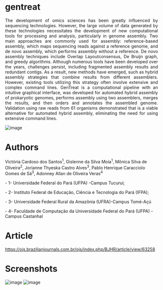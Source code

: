 # gentreat
<p align="justify"> The development of omics sciences has been greatly influenced by sequencing technologies. However, the large volume of data generated by these technologies necessitates the development of new computational tools for processing and analysis, particularly in genome assembly. Two main approaches are commonly used for assembly: reference-based assembly, which maps sequencing reads against a reference genome, and de novo assembly, which performs assembly without a reference. De novo assembly techniques include Overlap Layoutconsensus, De Bruijn graph, and greedy algorithms. Although numerous tools have been developed over the years, challenges persist, including fragmented assembly results and redundant contigs. As a result, new methods have emerged, such as hybrid assembly strategies that combine results from different assemblers. However, existing tools utilizing this strategy often involve extensive and complex command lines. GenTreat is a computational pipeline with an intuitive graphical interface, was developed for automated hybrid assembly of prokaryotic genomes, performs assembly using two assemblers, merges the results, and then orders and annotates the assembled genome. Validation using raw reads from 61 organisms demonstrated that is a viable alternative for automated hybrid assembly, eliminating the need for using extensive command lines.</p>

![image](https://github.com/allanverasce/gentreat/assets/25986290/290faf99-51b1-42e3-b926-9f7473a648e4)

# Authors
<p>Victória Cardoso dos Santos<sup>1</sup>, Gislenne da Silva Moia<sup>1</sup>, Mônica Silva de Oliveira<sup>2</sup>, Jorianne Thyeska Castro Alves<sup>3</sup>, Pablo Henrique Caracciolo Gomes de Sá<sup>3</sup>, Adonney Allan de Oliveira Veras<sup>4</sup></p>
<p></p>- 1- Universidade Federal do Pará (UFPA) -Campus Tucuruí;</p> 
<p>- 2- Instituto Federal de Educação, Ciência e Tecnologia do Pará (IFPA);</p> 
<p>- 3- Universidade Federal Rural da Amazônia (UFRA)-Campus Tomé-Açú</p>
<p>- 4- Faculdade de Computação da Universidade Federal do Pará (UFPA) -Campus Castanhal</p>

# Article 
https://ojs.brazilianjournals.com.br/ojs/index.php/BJHR/article/view/63258

# Screenshots
![image](https://github.com/allanverasce/gentreat/assets/25986290/84241434-7534-43de-89c8-8a826a0946dd)
![image](https://github.com/allanverasce/gentreat/assets/25986290/50520435-3507-4c45-ac7c-4c862266d06e)


